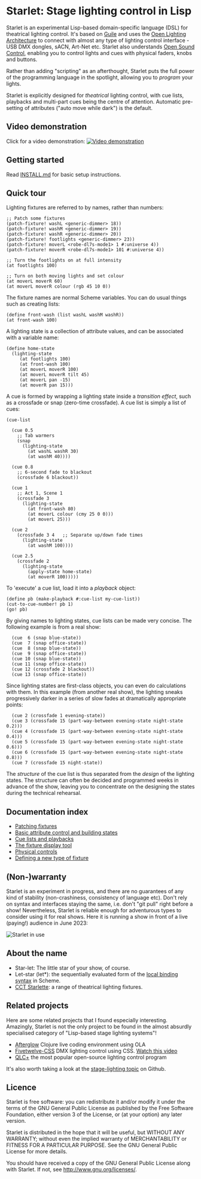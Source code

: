 Starlet: Stage lighting control in Lisp
=======================================

Starlet is an experimental Lisp-based domain-specific language (DSL) for
theatrical lighting control.  It's based on
[Guile](https://www.gnu.org/software/guile/) and uses the
[Open Lighting Architecture](https://openlighting.org) to connect with almost
any type of lighting control interface - USB DMX dongles, sACN, Art-Net etc.
Starlet also understands [Open Sound Control](http://opensoundcontrol.org/),
enabling you to control lights and cues with physical faders, knobs and
buttons.

Rather than adding "scripting" as an afterthought, Starlet puts the full power
of the programming language in the spotlight, allowing you to *program* your
lights.

Starlet is explicitly designed for *theatrical* lighting control, with cue
lists, playbacks and multi-part cues being the centre of attention.  Automatic
pre-setting of attributes ("auto move while dark") is the default.


Video demonstration
-------------------

Click for a video demonstration:
[![Video demonstration](docs/screenshot.png)](https://vimeo.com/520547229)


Getting started
---------------

Read [INSTALL.md](INSTALL.md) for basic setup instructions.


Quick tour
----------

Lighting fixtures are referred to by names, rather than numbers:

```
;; Patch some fixtures
(patch-fixture! washL <generic-dimmer> 18))
(patch-fixture! washM <generic-dimmer> 19))
(patch-fixture! washR <generic-dimmer> 20))
(patch-fixture! footlights <generic-dimmer> 23))
(patch-fixture! moverL <robe-dl7s-mode1> 1 #:universe 4))
(patch-fixture! moverR <robe-dl7s-mode1> 101 #:universe 4))

;; Turn the footlights on at full intensity
(at footlights 100)

;; Turn on both moving lights and set colour
(at moverL moverR 60)
(at moverL moverR colour (rgb 45 10 0))
```

The fixture names are normal Scheme variables.  You can do usual things such
as creating lists:

```
(define front-wash (list washL washM washR))
(at front-wash 100)
```

A lighting state is a collection of attribute values, and can be associated
with a variable name:

```
(define home-state
  (lighting-state
     (at footlights 100)
     (at front-wash 100)
     (at moverL moverR 100)
     (at moverL moverR tilt 45)
     (at moverL pan -15)
     (at moverR pan 15)))
```

A cue is formed by wrapping a lighting state inside a *transition effect*,
such as a crossfade or snap (zero-time crossfade).  A cue list is simply a list
of cues:

```
(cue-list

  (cue 0.5
    ;; Tab warmers
    (snap
      (lighting-state
        (at washL washR 30)
        (at washM 40))))

  (cue 0.8
    ;; 6-second fade to blackout
    (crossfade 6 blackout))

  (cue 1
    ;; Act 1, Scene 1
    (crossfade 3
      (lighting-state
        (at front-wash 80)
        (at moverL colour (cmy 25 0 0)))
        (at moverL 25)))

  (cue 2
    (crossfade 3 4   ;; Separate up/down fade times
      (lighting-state
        (at washM 100))))

  (cue 2.5
    (crossfade 2
      (lighting-state
        (apply-state home-state)
        (at moverR 100)))))
```

To 'execute' a cue list, load it into a *playback* object:

```
(define pb (make-playback #:cue-list my-cue-list))
(cut-to-cue-number! pb 1)
(go! pb)
```

By giving names to lighting states, cue lists can be made very concise. The
following example is from a real show:

```
  (cue  6 (snap blue-state))
  (cue  7 (snap office-state))
  (cue  8 (snap blue-state))
  (cue  9 (snap office-state))
  (cue 10 (snap blue-state))
  (cue 11 (snap office-state))
  (cue 12 (crossfade 2 blackout))
  (cue 13 (snap office-state))
```

Since lighting states are first-class objects, you can even do calculations
with them.  In this example (from another real show), the lighting sneaks
progressively darker in a series of slow fades at dramatically appropriate
points:

```
  (cue 2 (crossfade 1 evening-state))
  (cue 3 (crossfade 15 (part-way-between evening-state night-state 0.2)))
  (cue 4 (crossfade 15 (part-way-between evening-state night-state 0.4)))
  (cue 5 (crossfade 15 (part-way-between evening-state night-state 0.6)))
  (cue 6 (crossfade 15 (part-way-between evening-state night-state 0.8)))
  (cue 7 (crossfade 15 night-state))
```

The _structure_ of the cue list is thus separated from the _design_ of the
lighting states.  The structure can often be decided and programmed weeks in
advance of the show, leaving you to concentrate on the designing the states
during the technical rehearsal.


Documentation index
-------------------

* [Patching fixtures](docs/patching.rst)
* [Basic attribute control and building states](docs/basic-control.rst)
* [Cue lists and playbacks](docs/cue-list.rst)
* [The fixture display tool](docs/fixture-display.rst)
* [Physical controls](docs/physical-control.rst)
* [Defining a new type of fixture](docs/new-fixture.rst)


(Non-)warranty
--------------

Starlet is an experiment in progress, and there are no guarantees of any kind
of stability (non-crashiness, consistency of language etc). Don't rely on
syntax and interfaces staying the same, i.e. don't "git pull" right before a
show!  Nevertheless, Starlet is reliable enough for adventurous types to
consider using it for real shows.  Here it is running a show in front of a live
(paying!) audience in June 2023:

![Starlet in use](docs/show.jpg)


About the name
--------------

* Star-let: The little star of your show, of course.
* Let-star (let*): the sequentially evaluated form of the
  [local binding syntax](https://www.scheme.com/tspl4/binding.html#./binding:h4)
  in Scheme.
* [CCT Starlette](http://www.cctlighting.co.uk/125/Theatre_spotlights/Starlette_Luminaire_Range.html):
  a range of theatrical lighting fixtures.


Related projects
----------------

Here are some related projects that I found especially interesting.
Amazingly, Starlet is not the only project to be found in the almost absurdly
specialised category of "Lisp-based stage lighting systems"!

* [Afterglow](https://github.com/Deep-Symmetry/afterglow) Clojure live coding
  environment using OLA
* [Fivetwelve-CSS](https://github.com/beyondscreen/fivetwelve-css) DMX lighting
  control using CSS. [Watch this video](https://www.youtube.com/watch?v=ani_MOZt5_c)
* [QLC+](https://qlcplus.org/) the most popular open-source lighting control
  program

It's also worth taking a look at the
[stage-lighting topic](https://github.com/topics/stage-lighting) on Github.


Licence
-------

Starlet is free software: you can redistribute it and/or modify it under the
terms of the GNU General Public License as published by the Free Software
Foundation, either version 3 of the License, or (at your option) any later
version.

Starlet is distributed in the hope that it will be useful, but WITHOUT ANY
WARRANTY; without even the implied warranty of MERCHANTABILITY or FITNESS FOR A
PARTICULAR PURPOSE.  See the GNU General Public License for more details.

You should have received a copy of the GNU General Public License along with
Starlet.  If not, see <http://www.gnu.org/licenses/>.

